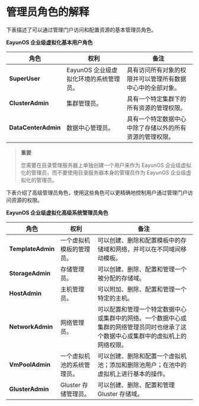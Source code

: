 # 管理员角色的解释

下表描述了可以通过管理门户访问和配置资源的基本管理员角色。

**EayunOS 企业级虚拟化基本用户角色**

|角色|权利|备注|
|----|----|----|
|**SuperUser**|EayunOS 企业级虚拟化环境的系统管理员。|具有访问所有对象的权限并可以管理所有数据中心中的全部对象。|
|**ClusterAdmin**|集群管理员。|具有一个特定集群下的所有资源的管理权限。|
|**DataCenterAdmin**|数据中心管理员。|具有一个特定数据中心中除了存储以外的所有资源的管理权限。|


> **重要**
>
> 您需要在目录管理服务器上单独创建一个用户来作为 EayunOS 企业级虚拟化的管理员，而不要使用目录服务器本身的管理员作为 EayunOS 企业级虚拟化的管理员。


下表介绍了高级管理员角色，使用这些角色可以更精确地控制用户通过管理门户访问资源的权限。

**EayunOS 企业级虚拟化高级系统管理员角色**

|角色|权利|备注|
|----|----|----|
|**TemplateAdmin**|一个虚拟机模板的管理员。|可以创建、删除和配置模板中的存储域和网络，并可以在不同域间移动模板。|
|**StorageAdmin**|存储管理员。|可以创建、删除、配置和管理一个被分配的存储域。|
|**HostAdmin**|主机管理员。|可以附加、删除、配置和管理一个特定的主机。|
|**NetworkAdmin**|网络管理员。|可以配置和管理一个特定数据中心或集群中的网络。一个数据中心或集群的网络管理员同时也继承了这个数据中心或集群中的虚拟机上的网络权限。|
|**VmPoolAdmin**|一个虚拟机池的系统管理员。|可以创建、删除和配置一个虚拟机池；添加和删除池用户；在池中的虚拟机上进行基本的操作。|
|**GlusterAdmin**|Gluster 存储管理员。|可以创建、删除、配置和管理 Gluster 存储域。|
